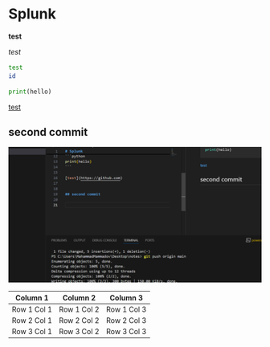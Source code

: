 # Splunk

**test**

*test*

```bash
test
id
```

```python
print(hello)
```

[test](https://github.com)


## second commit


![alt text](image.png)


| Column 1    | Column 2    | Column 3    |
|-------------|-------------|-------------|
| Row 1 Col 1 | Row 1 Col 2 | Row 1 Col 3 |
| Row 2 Col 1 | Row 2 Col 2 | Row 2 Col 3 |
| Row 3 Col 1 | Row 3 Col 2 | Row 3 Col 3 |
